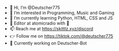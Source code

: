 - 👋 Hi, I’m @Deutscher775
- 👀 I’m interested in Programming, Music and Gaming
- 🌱 I’m currently learning Python, HTML, CSS and JS
- 💞️ Editor at atomicradio with 💙
- 📫 Reach me at https://skittlz.xyz/discord
- 👉 Follow me on https://tiktok.com/@deutscher775
- 🤖 Currently working on Deutscher-Bot
